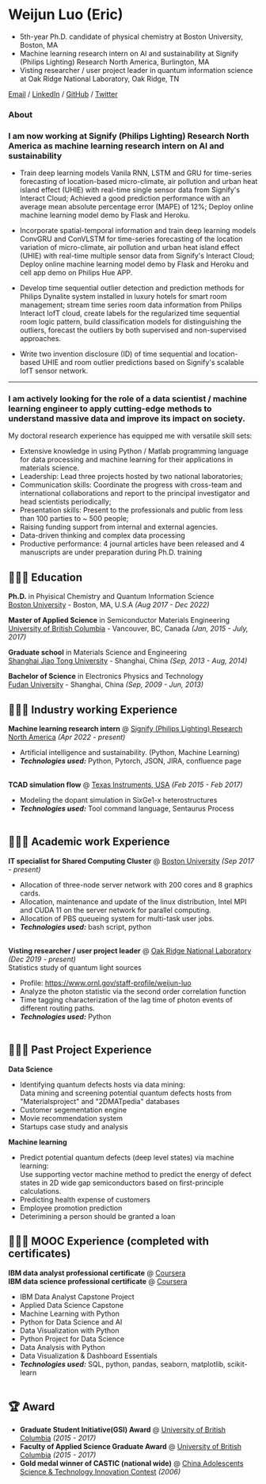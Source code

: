 # Weijun Luo (Eric)

- 5th-year Ph.D. candidate of physical chemistry at Boston University, Boston, MA <br>
- Machine learning research intern on AI and sustainability at Signify (Philips Lighting) Research North America, Burlington, MA <br>
- Visting researcher / user project leader in quantum information science at Oak Ridge National Laboratory, Oak Ridge, TN <br>

[Email](mailto:weijun.luo.eric@gmail.com)  / [LinkedIn](https://www.linkedin.com/in/weijun-eric-luo/) / [GitHub](https://github.com/arenasluo/) / [Twitter](https://twitter.com/arenasluo/) 

### About
### I am now working at Signify (Philips Lighting) Research North America as machine learning research intern on AI and sustainability 

- Train deep learning models Vanila RNN, LSTM and GRU for time-series forecasting of location-based micro-climate, air pollution and urban heat island effect (UHIE) with real-time single sensor data from Signify's Interact Cloud; Achieved a good prediction performance with an average mean absolute percentage error (MAPE) of 12\%; Deploy online machine learning model demo by Flask and Heroku.
        
- Incorporate spatial-temporal information and train deep learning models ConvGRU and ConVLSTM for time-series forecasting of the location variation of micro-climate, air pollution and urban heat island effect (UHIE) with real-time multiple sensor data from Signify's Interact Cloud; Deploy online machine learning model demo by Flask and Heroku and cell app demo on Philips Hue APP.

- Develop time sequential outlier detection and prediction methods for Philips Dynalite system installed in luxury hotels for smart room management; stream time series room data information from Philips Interact IofT cloud, create labels for the regularized time sequential room logic pattern, build classification models for distinguishing the outliers, forecast the outliers by both supervised and non-supervised approaches.
        
- Write two invention disclosure (ID) of time sequential and location-based UHIE and room outlier predictions based on Signify's scalable IofT sensor network.
--------------------------------------------------------------------------
### I am actively looking for the role of a data scientist / machine learning engineer to apply cutting-edge methods to understand massive data and improve its impact on society.
My doctoral research experience has equipped me with versatile skill sets:
- Extensive knowledge in using Python / Matlab programming language for data processing and machine learning for their applications in materials science.
- Leadership: Lead three projects hosted by two national laboratories;
- Communication skills: Coordinate the progress with cross-team and international collaborations and report to the principal investigator and head scientists periodically;
- Presentation skills: Present to the professionals and public from less than 100 parties to ~ 500 people;
- Raising funding support from internal and external agencies.
- Data-driven thinking and complex data processing
- Productive performance: 4 journal articles have been released and 4 manuscripts are under preparation during Ph.D. training


## 👩🏼‍🎓 Education

**Ph.D.** in Phyisical Chemistry and Quantum Information Science <br>
[Boston University](https://www.bu.edu/) - Boston, MA, U.S.A _(Aug 2017 - Dec 2022)_ <br>

**Master of Applied Science** in Semiconductor Materials Engineering <br>
[University of British Columbia](https://www.ubc.ca/) - Vancouver, BC, Canada _(Jan, 2015 - July, 2017)_

**Graduate school** in Materials Science and Engineering <br>
[Shanghai Jiao Tong University](https://en.sjtu.edu.cn/) - Shanghai, China _(Sep, 2013 - Aug, 2014)_

**Bachelor of Science** in Electronics Physics and Technology<br>
[Fudan University](https://www.fudan.edu.cn/en/) - Shanghai, China _(Sep, 2009 - Jun, 2013)_

## 👩🏼‍💻 Industry working Experience
**Machine learning research intern** @ [Signify (Philips Lighting) Research North America](https://www.signify.com/global) _(Apr 2022 - present)_ <br>
  - Artificial intelligence and sustainability. (Python, Machine Learning)
  - **_Technologies used:_** Python, Pytorch, JSON, JIRA, confluence page
<br><br>

**TCAD simulation flow** @ [Texas Instruments, USA](https://www.ti.com) _(Feb 2015 - Feb 2017)_ <br>
  - Modeling the dopant simulation in SixGe1-x heterostructures
  - **_Technologies used:_** Tool command language, Sentaurus Process
<br><br>


## 👩🏼‍💻 Academic work Experience
**IT specialist for Shared Computing Cluster** @ [Boston University](https://bu.edu/) _(Sep 2017 - present)_ <br>
  - Allocation of three-node server network with 200 cores and 8 graphics cards.
  - Allocation, maintenance and update of the linux distribution, Intel MPI and CUDA 11 on the server network for parallel computing.
  - Allocation of PBS queueing system for multi-task user jobs.
  - **_Technologies used:_** bash script, python
<br><br>

**Visting researcher / user project leader** @ [Oak Ridge National Laboratory](https://www.ornl.gov/staff-profile/weijun-luo/) _(Dec 2019 - present)_ <br>
Statistics study of quantum light sources 
  - Profile: https://www.ornl.gov/staff-profile/weijun-luo
  - Analyze the photon statistic via the second order correlation function 
  - Time tagging characterization of the lag time of photon events of different routing paths.
  - **_Technologies used:_** Python
<br><br>

## 👩🏼‍💻 Past Project Experience
**Data Science**  <br>
  - Identifying quantum defects hosts via data mining: \
     Data mining and screening potential quantum defects hosts from "Materialsproject" and "2DMATpedia" databases   
  - Customer segementation engine
  - Movie recommendation system
  - Startups case study and analysis

**Machine learning**  <br>
  - Predict potential quantum defects (deep level states) via machine learning:\
     Use supporting vector machine method to predict the energy of defect states in 2D wide gap semiconductors based on first-principle calculations.
  - Predicting health expense of customers
  - Employee promotion prediction
  - Deterimining a person should be granted a loan


## 👩🏼‍💻 MOOC Experience (completed with certificates)
**IBM data analyst professional certificate** @ [Coursera](https://https://www.coursera.org/) <br>
**IBM data science professional certificate** @ [Coursera](https://https://www.coursera.org/) <br>
  - IBM Data Analyst Capstone Project
  - Applied Data Science Capstone
  - Machine Learning with Python
  - Python for Data Science and AI
  - Data Visualization with Python
  - Python Project for Data Science
  - Data Analysis with Python
  - Data Visualization & Dashboard Essentials
  - **_Technologies used:_** SQL, python, pandas, seaborn, matplotlib, scikit-learn
<br><br>


## 🏆 Award
- **Graduate Student Initiative(GSI) Award** @ [University of British Columbia](https://ubc.ca/) _(2015 - 2017)_ <br>
- **Faculty of Applied Science Graduate Award** @ [University of British Columbia](https://ubc.ca/) _(2015 - 2017)_ <br>
- **Gold medal winner of CASTIC (national wide)** @ [China Adolescents Science & Technology Innovation Contest](https://www.cyscc.org.cn/WhatWeDo/whatWeDo_do.aspx?type=Castic/) _(2006)_ <br>


